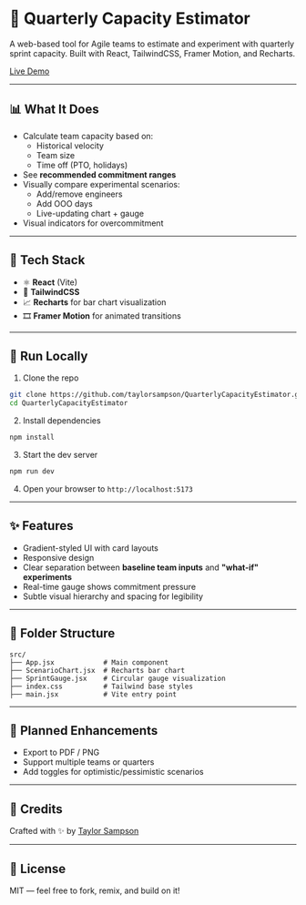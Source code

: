 # 🧠 Quarterly Capacity Estimator

A web-based tool for Agile teams to estimate and experiment with quarterly sprint capacity. Built with React, TailwindCSS, Framer Motion, and Recharts.

[Live Demo](https://taylorsampson.github.io/QuarterlyCapacityEstimator)

---

## 📊 What It Does

- Calculate team capacity based on:
  - Historical velocity
  - Team size
  - Time off (PTO, holidays)
- See **recommended commitment ranges**
- Visually compare experimental scenarios:
  - Add/remove engineers
  - Add OOO days
  - Live-updating chart + gauge
- Visual indicators for overcommitment

---

## 🧱 Tech Stack

- ⚛️ **React** (Vite)
- 🎨 **TailwindCSS**
- 📈 **Recharts** for bar chart visualization
- 🎞 **Framer Motion** for animated transitions

---

## 🧪 Run Locally

1. Clone the repo

```bash
git clone https://github.com/taylorsampson/QuarterlyCapacityEstimator.git
cd QuarterlyCapacityEstimator
```

2. Install dependencies

```bash
npm install
```

3. Start the dev server

```bash
npm run dev
```

4. Open your browser to `http://localhost:5173`

---

## ✨ Features

- Gradient-styled UI with card layouts
- Responsive design
- Clear separation between **baseline team inputs** and **"what-if" experiments**
- Real-time gauge shows commitment pressure
- Subtle visual hierarchy and spacing for legibility

---

## 📁 Folder Structure

```
src/
├── App.jsx            # Main component
├── ScenarioChart.jsx  # Recharts bar chart
├── SprintGauge.jsx    # Circular gauge visualization
├── index.css          # Tailwind base styles
├── main.jsx           # Vite entry point
```

---

## 🚀 Planned Enhancements

- Export to PDF / PNG
- Support multiple teams or quarters
- Add toggles for optimistic/pessimistic scenarios

---

## 🙌 Credits

Crafted with ✨ by [Taylor Sampson](https://github.com/taylorsampson)

---

## 📝 License

MIT — feel free to fork, remix, and build on it!